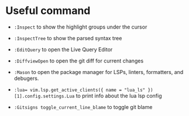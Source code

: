 # Useful command

- `:Inspect` to show the highlight groups under the cursor
- `:InspectTree` to show the parsed syntax tree
- `:EditQuery` to open the Live Query Editor

- `:DiffviewOpen` to open the git diff for current changes

- `:Mason` to open the package manager for LSPs, linters, formatters, and debugers.


- `:lua= vim.lsp.get_active_clients({ name = "lua_ls" })[1].config.settings.Lua` to print info about the lua lsp config
- `:Gitsigns toggle_current_line_blame` to toggle git blame

